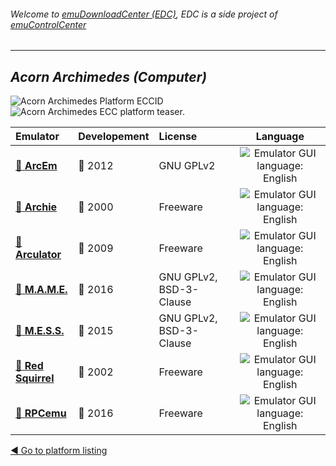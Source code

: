 ###### Welcome to [emuDownloadCenter (EDC)](https://github.com/PhoenixInteractiveNL/emuDownloadCenter/wiki/), EDC is a side project of [emuControlCenter](https://github.com/PhoenixInteractiveNL/emuControlCenter/wiki/)
***
## _Acorn Archimedes (Computer)_
![](https://raw.githubusercontent.com/wiki/PhoenixInteractiveNL/emuDownloadCenter/images_platform/ecc_archi_cell.png "Acorn Archimedes Platform ECCID")
![](https://raw.githubusercontent.com/wiki/PhoenixInteractiveNL/emuDownloadCenter/images_platform/ecc_archi_teaser.png "Acorn Archimedes ECC platform teaser.")

| Emulator | Developement | License | Language |
|:---------|:-------------|:--------|:--------:|
| [:file_folder: **ArcEm**](https://github.com/PhoenixInteractiveNL/emuDownloadCenter/wiki/Emulator-arcem#menu) | :red_circle: 2012 | GNU GPLv2 | ![](https://raw.githubusercontent.com/wiki/PhoenixInteractiveNL/emuDownloadCenter/images_flags/icon_flag_EN_24.png "Emulator GUI language: English") |
| [:file_folder: **Archie**](https://github.com/PhoenixInteractiveNL/emuDownloadCenter/wiki/Emulator-archie#menu) | :red_circle: 2000 | Freeware | ![](https://raw.githubusercontent.com/wiki/PhoenixInteractiveNL/emuDownloadCenter/images_flags/icon_flag_EN_24.png "Emulator GUI language: English") |
| [:file_folder: **Arculator**](https://github.com/PhoenixInteractiveNL/emuDownloadCenter/wiki/Emulator-arculator#menu) | :red_circle: 2009 | Freeware | ![](https://raw.githubusercontent.com/wiki/PhoenixInteractiveNL/emuDownloadCenter/images_flags/icon_flag_EN_24.png "Emulator GUI language: English") |
| [:file_folder: **M.A.M.E.**](https://github.com/PhoenixInteractiveNL/emuDownloadCenter/wiki/Emulator-mame#menu) | :large_blue_circle: 2016 | GNU GPLv2, BSD-3-Clause | ![](https://raw.githubusercontent.com/wiki/PhoenixInteractiveNL/emuDownloadCenter/images_flags/icon_flag_EN_24.png "Emulator GUI language: English") |
| [:file_folder: **M.E.S.S.**](https://github.com/PhoenixInteractiveNL/emuDownloadCenter/wiki/Emulator-mess#menu) | :large_blue_circle: 2015 | GNU GPLv2, BSD-3-Clause | ![](https://raw.githubusercontent.com/wiki/PhoenixInteractiveNL/emuDownloadCenter/images_flags/icon_flag_EN_24.png "Emulator GUI language: English") |
| [:file_folder: **Red Squirrel**](https://github.com/PhoenixInteractiveNL/emuDownloadCenter/wiki/Emulator-redsquirrel#menu) | :red_circle: 2002 | Freeware | ![](https://raw.githubusercontent.com/wiki/PhoenixInteractiveNL/emuDownloadCenter/images_flags/icon_flag_EN_24.png "Emulator GUI language: English") |
| [:file_folder: **RPCemu**](https://github.com/PhoenixInteractiveNL/emuDownloadCenter/wiki/Emulator-rpcemu#menu) | :large_blue_circle: 2016 | Freeware | ![](https://raw.githubusercontent.com/wiki/PhoenixInteractiveNL/emuDownloadCenter/images_flags/icon_flag_EN_24.png "Emulator GUI language: English") |

[:arrow_backward: Go to platform listing](https://github.com/PhoenixInteractiveNL/emuDownloadCenter/wiki/EDC-Platform-List)
